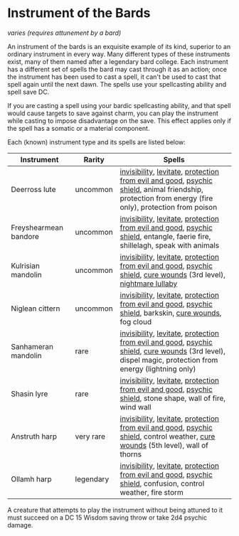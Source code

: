 # Instrument of the Bards
*varies* *(requires attunement by a bard)*

An instrument of the bards is an exquisite example of its kind, superior to an ordinary instrument in every way. Many different types of these instruments exist, many of them named after a legendary bard college. Each instrument has a different set of spells the bard may cast through it as an action; once the instrument has been used to cast a spell, it can't be used to cast that spell again until the next dawn. The spells use your spellcasting ability and spell save DC.

If you are casting a spell using your bardic spellcasting ability, and that spell would cause targets to save against charm, you can play the instrument while casting to impose disadvantage on the save. This effect applies only if the spell has a somatic or a material component.

Each (known) instrument type and its spells are listed below:

Instrument | Rarity | Spells
---------- | ------ | -----------------
Deerross lute | uncommon | [invisibility](/Magic/Spells/invisibility.md), [levitate](/Magic/Spells/levitate.md), [protection from evil and good](/Magic/Spells/protection-from-evil-and-good.md), [psychic shield](/Magic/Spells/psychic-shield.md), animal friendship, protection from energy (fire only), protection from poison
Freyshearmean bandore | uncommon | [invisibility](/Magic/Spells/invisibility.md), [levitate](/Magic/Spells/levitate.md), [protection from evil and good](/Magic/Spells/protection-from-evil-and-good.md), [psychic shield](/Magic/Spells/psychic-shield.md), entangle, faerie fire, shillelagh, speak with animals
Kulrisian mandolin | uncommon | [invisibility](/Magic/Spells/invisibility.md), [levitate](/Magic/Spells/levitate.md), [protection from evil and good](/Magic/Spells/protection-from-evil-and-good.md), [psychic shield](/Magic/Spells/psychic-shield.md), [cure wounds](/Magic/Spells/cure-wounds.md) (3rd level), [nightmare lullaby](/Magic/Spells/nightmare-lullaby.md)
Niglean cittern | uncommon | [invisibility](/Magic/Spells/invisibility.md), [levitate](/Magic/Spells/levitate.md), [protection from evil and good](/Magic/Spells/protection-from-evil-and-good.md), [psychic shield](/Magic/Spells/psychic-shield.md), barkskin, [cure wounds](/Magic/Spells/cure-wounds.md), fog cloud
Sanhameran mandolin | rare | [invisibility](/Magic/Spells/invisibility.md), [levitate](/Magic/Spells/levitate.md), [protection from evil and good](/Magic/Spells/protection-from-evil-and-good.md), [psychic shield](/Magic/Spells/psychic-shield.md), [cure wounds](/Magic/Spells/cure-wounds.md) (3rd level), dispel magic, protection from energy (lightning only)
Shasin lyre | rare | [invisibility](/Magic/Spells/invisibility.md), [levitate](/Magic/Spells/levitate.md), [protection from evil and good](/Magic/Spells/protection-from-evil-and-good.md), [psychic shield](/Magic/Spells/psychic-shield.md), stone shape, wall of fire, wind wall
Anstruth harp | very rare | [invisibility](/Magic/Spells/invisibility.md), [levitate](/Magic/Spells/levitate.md), [protection from evil and good](/Magic/Spells/protection-from-evil-and-good.md), [psychic shield](/Magic/Spells/psychic-shield.md), control weather, [cure wounds](/Magic/Spells/cure-wounds.md) (5th level), wall of thorns
Ollamh harp | legendary | [invisibility](/Magic/Spells/invisibility.md), [levitate](/Magic/Spells/levitate.md), [protection from evil and good](/Magic/Spells/protection-from-evil-and-good.md), [psychic shield](/Magic/Spells/psychic-shield.md), confusion, control weather, fire storm

A creature that attempts to play the instrument without being attuned to it must succeed on a DC 15 Wisdom saving throw or take 2d4 psychic damage.

